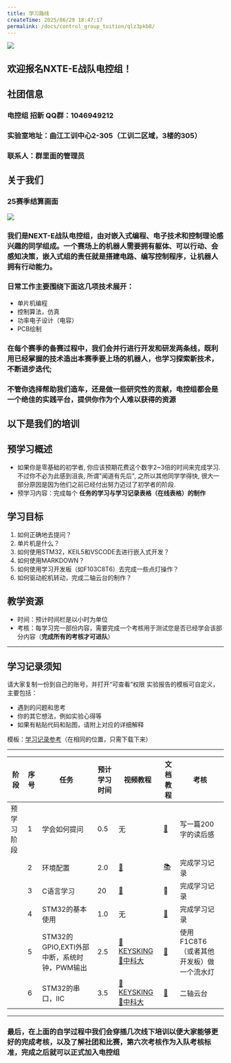 ```yaml
---
title: 学习路线
createTime: 2025/06/29 18:47:17
permalink: /docs/control_group_tuition/qlz3pkb8/
---
```




<!--
 *  _   _  _______   _______   _____  
 * | \ | ||  ___\ \ / /_   _| |  ___| 
 * |  \| || |__  \ V /  | |   | |__   
 * | . ` ||  __| /   \  | |   |  __|  
 * | |\  || |___/ /^\ \ | |   | |___  
 * \_| \_/\____/\/   \/ \_/   \____/  
 * 
 * @Author: ziyu (Chen Zhaoyu)
 * @Date: 2025-06-29 18:47:17
 * @LastEditors: ziyu (Chen Zhaoyu)
 * @LastEditTime: 2025-08-26 21:43:59
 * @Description: 
 * Copyright (c) 2025 by XAUT NEXT-E/ziyu, All Rights Reserved. 
-->

![](https://pic1.imgdb.cn/item/68626a8258cb8da5c87fab25.jpg)
##  欢迎报名NXTE-E战队电控组！
## 社团信息
### 电控组 招新 QQ群：1046949212
### 实验室地址：曲江工训中心2-305（工训二区域，3楼的305）
### 联系人：群里面的管理员
## 关于我们
### 25赛季结算画面
![](https://pic1.imgdb.cn/item/68a970d958cb8da5c845c3e1.jpg)

### 我们是NEXT-E战队电控组，由对嵌入式编程、电子技术和控制理论感兴趣的同学组成。一个赛场上的机器人需要拥有躯体、可以行动、会感知决策，嵌入式组的责任就是搭建电路、编写控制程序，让机器人拥有行动能力。
### 日常工作主要围绕下面这几项技术展开：
* 单片机编程
* 控制算法，仿真
* 功率电子设计（电容）
* PCB绘制

### 在每个赛季的备赛过程中，我们会并行进行开发和研发两条线，既利用已经掌握的技术造出本赛季要上场的机器人，也学习探索新技术，不断进步迭代;

### 不管你选择帮助我们造车，还是做一些研究性的贡献，电控组都会是一个绝佳的实践平台，提供你作为个人难以获得的资源

## 以下是我们的培训
## 预学习概述
* 如果你是零基础的初学者, 你应该预期花费这个数字2~3倍的时间来完成学习. 不过你不必为此感到沮丧, 所谓"闻道有先后", 之所以其他同学学得快, 很大一部分原因是因为他们之前已经付出努力迈过了初学者的阶段.
* 预学习内容：完成每个 **任务的学习与学习记录表格（在线表格）的制作**
## 学习目标
1. 如何正确地去提问？
2. 单片机是什么？
3. 如何使用STM32，KEIL5和VSCODE去进行嵌入式开发？
4. 如何使用MARKDOWN？
5. 如何使用学习开发板（如F103C8T6）去完成一些点灯操作？
6. 如何驱动舵机转动，完成二轴云台的制作？
## 教学资源
* 时间：预计时间栏是以小时为单位
* 考核：每学习完一部份内容，需要完成一个考核用于测试您是否已经学会该部分内容（**完成所有的考核才可进队**）
---
## 学习记录须知
请大家复制一份到自己的账号，并打开“可查看”权限
实验报告的模板可自定义，主要包括：
* 遇到的问题和思考
* 你的其它想法，例如实验心得等
* 如果有粘贴代码和贴图，请附上对应的详细解释

模板：[学习记录参考](https://gitee.com/GLOVG/nexte26-recruitment-drive)（在相同的位置，只需下载下来）


---


|阶段|序号|任务|预计学习时间|视频教程|文档教程|考核|
| --- | --- | --- | --- | --- | --- | --- |
|预学习阶段|1|学会如何提问|0.5|无|[📖](./2.如何提问.md)|写一篇200字的读后感|
|  | 2 | 环境配置 | 2.0 | [🎦](https://www.bilibili.com/video/BV19V411g7gD/?spm_id_from=333.337.search-card.all.click&vd_source=b13cfa234bd02557a188836cbd2fa060) | [📚](https://blog.csdn.net/as480133937/article/details/98885316) | 完成学习记录 |
|  | 3 | C语言学习 | 20 | [🎦](https://www.bilibili.com/video/BV1dr4y1n7vA/?spm_id_from=333.337.search-card.all.click&vd_source=b13cfa234bd02557a188836cbd2fa060) |📖|完成学习记录|
|  | 4 | STM32的基本使用 | 1.0 | 无 | [📖](https://blog.csdn.net/as480133937/article/details/98947162) |完成学习记录|
|  | 5 | STM32的GPIO,EXTI外部中断，系统时钟，PWM输出 | 2.5 | [🎦KEYSKING](https://www.bilibili.com/video/BV1AsZGYtEA2/?spm_id_from=333.337.search-card.all.click&vd_source=b13cfa234bd02557a188836cbd2fa060)[🎦中科大](https://www.bilibili.com/video/BV1hQ4y167ri?spm_id_from=333.788.videopod.sections&vd_source=b13cfa234bd02557a188836cbd2fa060) |  [📖](https://blog.csdn.net/as480133937/article/details/99935090?spm=1001.2014.3001.5501) | 使用F1C8T6（或者其他开发板）做一个流水灯 |
|  | 6 | STM32的串口，IIC| 3.5 |[🎦KEYSKING](https://www.bilibili.com/video/BV1AsZGYtEA2/?spm_id_from=333.337.search-card.all.click&vd_source=b13cfa234bd02557a188836cbd2fa060)[🎦中科大](https://www.bilibili.com/video/BV1hQ4y167ri?spm_id_from=333.788.videopod.sections&vd_source=b13cfa234bd02557a188836cbd2fa060) | [📖](https://blog.csdn.net/as480133937/article/details/99935090?spm=1001.2014.3001.5501) | 二轴云台 |
---
### 最后，在上面的自学过程中我们会穿插几次线下培训以便大家能够更好的完成考核，以及了解社团和比赛，第六次考核作为入队考核标准，完成之后就可以正式加入电控组

